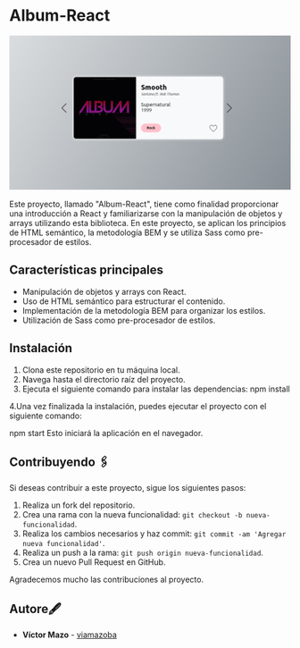 # Album-React

![Album React](./public/captura.png) <!-- Actualiza con la imagen adecuada -->

Este proyecto, llamado "Album-React", tiene como finalidad proporcionar una introducción a React y familiarizarse con la manipulación de objetos y arrays utilizando esta biblioteca. En este proyecto, se aplican los principios de HTML semántico, la metodología BEM y se utiliza Sass como pre-procesador de estilos.

## Características principales

- Manipulación de objetos y arrays con React.
- Uso de HTML semántico para estructurar el contenido.
- Implementación de la metodología BEM para organizar los estilos.
- Utilización de Sass como pre-procesador de estilos.

## Instalación

1. Clona este repositorio en tu máquina local.
2. Navega hasta el directorio raíz del proyecto.
3. Ejecuta el siguiente comando para instalar las dependencias:
   npm install

4.Una vez finalizada la instalación, puedes ejecutar el proyecto con el siguiente comando:

npm start
Esto iniciará la aplicación en el navegador.


## Contribuyendo 🖇️

Si deseas contribuir a este proyecto, sigue los siguientes pasos:

1. Realiza un fork del repositorio.
2. Crea una rama con la nueva funcionalidad: `git checkout -b nueva-funcionalidad`.
3. Realiza los cambios necesarios y haz commit: `git commit -am 'Agregar nueva funcionalidad'`.
4. Realiza un push a la rama: `git push origin nueva-funcionalidad`.
5. Crea un nuevo Pull Request en GitHub.

Agradecemos mucho las contribuciones al proyecto.

## Autore🖋️

- **Víctor Mazo** - [viamazoba](https://github.com/viamazoba)